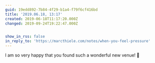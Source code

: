 ```yaml
---
guid: 19edd892-7b84-4f29-b1a4-f79f6cf416bd
title: '2019.06.18, 13:17'
created: 2019-06-18T11:17:20.000Z
changed: 2019-09-24T19:22:47.000Z


show_in_rss: false
in_reply_to: 'https://marcthiele.com/notes/when-you-feel-pressure'
---
```


I am so very happy that you found such a wonderful new venue! 🎉
